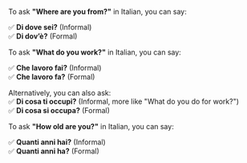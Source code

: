 To ask **"Where are you from?"** in Italian, you can say:

✅ **Di dove sei?** (Informal)  
✅ **Di dov’è?** (Formal)

To ask **"What do you work?"** in Italian, you can say:

✅ **Che lavoro fai?** (Informal)  
✅ **Che lavoro fa?** (Formal)

Alternatively, you can also ask:  
✅ **Di cosa ti occupi?** (Informal, more like "What do you do for work?")  
✅ **Di cosa si occupa?** (Formal)


To ask **"How old are you?"** in Italian, you can say:

✅ **Quanti anni hai?** (Informal)  
✅ **Quanti anni ha?** (Formal)